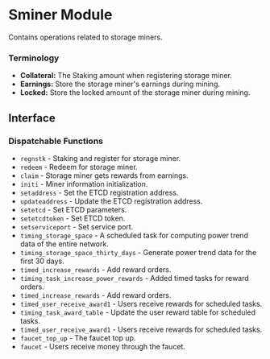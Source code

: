 # Sminer Module

Contains operations related to storage miners.

### Terminology

* **Collateral:** The Staking amount when registering storage miner.
* **Earnings:** Store the storage miner's earnings during mining.
* **Locked:** Store the locked amount of the storage miner during mining.

## Interface

### Dispatchable Functions

* `regnstk` - Staking and register for storage miner.
* `redeem` - Redeem for storage miner.
* `claim` - Storage miner gets rewards from earnings.
* `initi` - Miner information initialization.
* `setaddress` - Set the ETCD registration address.
* `updateaddress` - Update the ETCD registration address.
* `setetcd` - Set ETCD parameters.
* `setetcdtoken` - Set ETCD token.
* `setserviceport` - Set service port.
* `timing_storage_space` - A scheduled task for computing power trend data of the entire network.
* `timing_storage_space_thirty_days` - Generate power trend data for the first 30 days.
* `timed_increase_rewards` - Add reward orders.
* `timing_task_increase_power_rewards` - Added timed tasks for reward orders.
* `timed_increase_rewards` - Add reward orders.
* `timed_user_receive_award1` - Users receive rewards for scheduled tasks.
* `timing_task_award_table` - Update the user reward table for scheduled tasks.
* `timed_user_receive_award1` - Users receive rewards for scheduled tasks.
* `faucet_top_up` - The faucet top up.
* `faucet` - Users receive money through the faucet.
